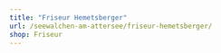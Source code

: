 ```yaml
---
title: "Friseur Hemetsberger"
url: /seewalchen-am-attersee/friseur-hemetsberger/
shop: Friseur
---
```


